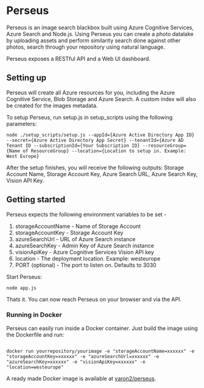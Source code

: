 # Perseus
Perseus is an image search blackbox built using Azure Cognitive Services, Azure Search and Node.js.
Using Perseus you can create a photo datalake by uploading assets and perform similarity search done against other photos, search through your repository using natural language.

Perseus exposes a RESTful API and a Web UI dashboard.

## Setting up
Perseus will create all Azure resources for you, including the Azure Cognitive Service, Blob Storage and Azure Search.
A custom index will also be created for the images metadata.

To setup Perseus, run setup.js in setup_scripts using the following parameters:

```
node ./setup_scripts/setup.js --appId={Azure Active Directory App ID} --secret={Azure Active Directory App Secret} --tenantId={Azure AD Tenant ID --subscriptionId={Your Subscription ID} --resourceGroup={Name of ResourceGroup} --location={Location to setup in. Example: West Europe}
```

After the setup finishes, you will receive the following outputs: Storage Account Name, Storage Account Key, Azure Search URL, Azure Search Key, Vision API Key.

## Getting started

Perseus expects the following environment variables to be set -

1) storageAccountName - Name of Storage Account
2) storageAccountKey - Storage Account Key
3) azureSearchUrl - URL of Azure Search instance
4) azureSearchKey - Admin Key of Azure Search instance
5) visionApiKey - Azure Cognitive Services Vision API key
6) location - The deployment location. Example: westeurope
7) PORT (optional) - The port to listen on. Defaults to 3030

Start Perseus:

```
node app.js
```

Thats it. You can now reach Perseus on your browser and via the API.

### Running in Docker

Perseus can easily run inside a Docker container. Just build the image using the Dockerfile and run:

```

docker run yourrepository/yourimage -e "storageAccountName=xxxxxx" -e "storageAccountKey=xxxxxx" -e "azureSearchUrl=xxxxxx" -e "azureSearchKey=xxxxxx" -e "visionApiKey=xxxxxx" -e "location=westeurope"
```

A ready made Docker image is available at [yaron2/perseus].

[yaron2/perseus]: https://hub.docker.com/r/yaron2/perseus/